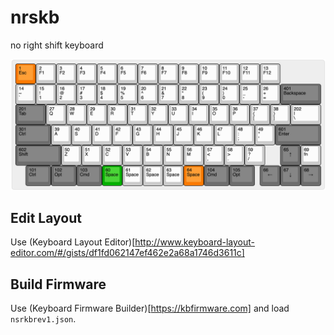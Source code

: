 # nrskb
no right shift keyboard

![Alt text](/asset/layout.png?raw=true "ScreenShot")

## Edit Layout
Use (Keyboard Layout Editor)[http://www.keyboard-layout-editor.com/#/gists/df1fd062147ef462e2a68a1746d3611c]

## Build Firmware
Use (Keyboard Firmware Builder)[https://kbfirmware.com] and load `nsrkbrev1.json`.